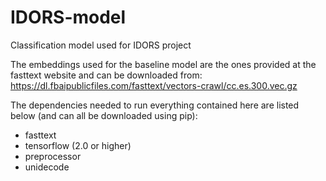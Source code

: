 # IDORS-model
Classification model used for IDORS project

The embeddings used for the baseline model are the ones provided at the fasttext website and can be downloaded from: https://dl.fbaipublicfiles.com/fasttext/vectors-crawl/cc.es.300.vec.gz

The dependencies needed to run everything contained here are listed below (and can all be downloaded using pip):

  * fasttext
  * tensorflow (2.0 or higher)
  * preprocessor
  * unidecode
